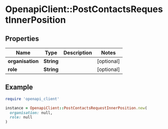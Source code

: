 # OpenapiClient::PostContactsRequestInnerPosition

## Properties

| Name | Type | Description | Notes |
| ---- | ---- | ----------- | ----- |
| **organisation** | **String** |  | [optional] |
| **role** | **String** |  | [optional] |

## Example

```ruby
require 'openapi_client'

instance = OpenapiClient::PostContactsRequestInnerPosition.new(
  organisation: null,
  role: null
)
```

